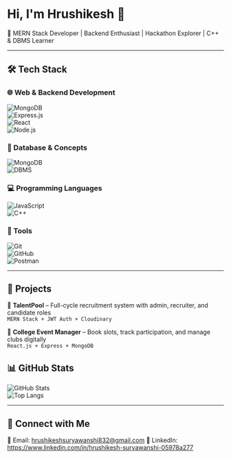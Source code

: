 # Hi, I'm Hrushikesh 👋  
🚀 MERN Stack Developer | Backend Enthusiast | Hackathon Explorer | C++ & DBMS Learner

---

## 🛠️ Tech Stack

### 🌐 Web & Backend Development  
![MongoDB](https://img.shields.io/badge/MongoDB-4EA94B?style=for-the-badge&logo=mongodb&logoColor=white)  
![Express.js](https://img.shields.io/badge/Express.js-000000?style=for-the-badge&logo=express&logoColor=white)  
![React](https://img.shields.io/badge/React-20232A?style=for-the-badge&logo=react&logoColor=61DAFB)  
![Node.js](https://img.shields.io/badge/Node.js-339933?style=for-the-badge&logo=nodedotjs&logoColor=white)

### 💾 Database & Concepts  
![MongoDB](https://img.shields.io/badge/MongoDB-4EA94B?style=for-the-badge&logo=mongodb&logoColor=white)  
![DBMS](https://img.shields.io/badge/DBMS-003B57?style=for-the-badge&logo=database&logoColor=white)

### 💻 Programming Languages  
![JavaScript](https://img.shields.io/badge/JavaScript-F7DF1E?style=for-the-badge&logo=javascript&logoColor=black)  
![C++](https://img.shields.io/badge/C++-00599C?style=for-the-badge&logo=c%2B%2B&logoColor=white)

### 🧰 Tools  
![Git](https://img.shields.io/badge/Git-F05032?style=for-the-badge&logo=git&logoColor=white)  
![GitHub](https://img.shields.io/badge/GitHub-181717?style=for-the-badge&logo=github&logoColor=white)  
![Postman](https://img.shields.io/badge/Postman-FF6C37?style=for-the-badge&logo=postman&logoColor=white)  
<!-- Linux not included since you mentioned not knowing it -->

---

## 🌟 Projects

🔹 **TalentPool** – Full-cycle recruitment system with admin, recruiter, and candidate roles  
`MERN Stack + JWT Auth + Cloudinary`

🔹 **College Event Manager** – Book slots, track participation, and manage clubs digitally  
`React.js + Express + MongoDB`



## 📊 GitHub Stats  
![GitHub Stats](https://github-readme-stats.vercel.app/api?username=Hrushikesh786&show_icons=true&theme=radical)  
![Top Langs](https://github-readme-stats.vercel.app/api/top-langs/?username=Hrushikesh786&layout=compact&theme=radical)

---

## 🤝 Connect with Me  
📧 Email: hrushikeshsuryawanshi832@gmail.com
🔗 LinkedIn: https://www.linkedin.com/in/hrushikesh-suryawanshi-05978a277  

